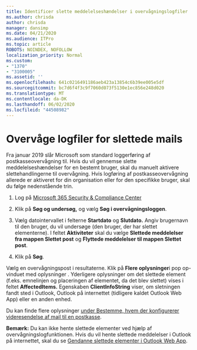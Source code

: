 ```yaml
---
title: Identificer slette meddelelseshændelser i overvågningslogfiler
ms.author: chrisda
author: chrisda
manager: dansimp
ms.date: 04/21/2020
ms.audience: ITPro
ms.topic: article
ROBOTS: NOINDEX, NOFOLLOW
localization_priority: Normal
ms.custom:
- "1370"
- "3100005"
ms.assetid: ''
ms.openlocfilehash: 641c0216491186aeb423a13854c6b39ee005e5df
ms.sourcegitcommit: bc7d6f4f3c9f7060d073f5130e1ec856e248d020
ms.translationtype: MT
ms.contentlocale: da-DK
ms.lasthandoff: 06/02/2020
ms.locfileid: "44508982"
---
```

# <a name="audit-logs-for-deleted-email-messages"></a>Overvåge logfiler for slettede mails

Fra januar 2019 slår Microsoft som standard loggerføring af postkasseovervågning til. Hvis du vil gennemse slette meddelelseshændelser for en bestemt bruger, skal du manuelt aktivere slettehandlingerne til overvågning. Hvis logføring af postkasseovervågning allerede er aktiveret for din organisation eller for den specifikke bruger, skal du følge nedenstående trin.

1. Log på [Microsoft 365 Security & Compliance Center](https://protection.office.com/)

2. Klik på **Søg og undersøg,** og vælg **Søg i overvågningsloggen**.

3. Vælg datointervallet i felterne **Startdato** og **Slutdato.** Angiv brugernavn til den bruger, du vil undersøge (den bruger, der har slettet elementerne). I feltet **Aktiviteter** skal du vælge **Slettede meddelelser fra mappen Slettet post** og **Flyttede meddelelser til mappen Slettet post**.

4. Klik på **Søg**.

Vælg en overvågningspost i resultaterne. Klik på **Flere oplysninger**i pop op-vinduet med oplysninger . Yderligere oplysninger om det slettede element (f.eks. emnelinjen og placeringen af elementet, da det blev slettet) vises i feltet **AffectedItems.** Egenskaben **ClientInfoString** viser, om sletningen fandt sted i Outlook, Outlook på internettet (tidligere kaldet Outlook Web App) eller en anden enhed.

Du kan finde flere oplysninger [under Bestemme, hvem der konfigurerer videresendelse af mail til en postkasse](https://docs.microsoft.com/microsoft-365/compliance/auditing-troubleshooting-scenarios#determine-if-a-user-deleted-email-items).

**Bemærk:** Du kan ikke hente slettede elementer ved hjælp af overvågningslogfunktionen. Hvis du vil hente slettede meddelelser i Outlook på internettet, skal du se [Gendanne slettede elementer i Outlook Web App](https://support.office.com/article/C3D8FC15-EEEF-4F1C-81DF-E27964B7EDD4).
